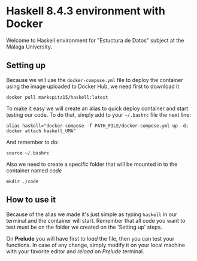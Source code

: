 # Haskell 8.4.3 environment with Docker

Welcome to Haskell environment for "Estuctura de Datos" subject at the Málaga University.

## Setting up

Because we will use the `docker-compose.yml` file to deploy the container using the image uploaded to Docker Hub, we need first to download it

`docker pull markspitz15/haskell:latest`

To make it easy we will create an alias to quick deploy container and start testing our code. To do that, simply add to your `~/.bashrc` file the next line:

`alias haskell="docker-compose -f PATH_FILE/docker-compose.yml up -d; docker attach haskell_UMA"`

And remember to do:

 `source ~/.bashrc`

Also we need to create a specific folder that will be mounted in to the container named *code*

`mkdir ./code`

## How to use it

Because of the alias we made it's just simple as typing `haskell` in our terminal and the container will start. Remember that all code you want to test must be on the folder we created on the 'Setting up' steps.

On **Prelude** you will have first to *load* the file, then you can test your functions. In case of any change, simply modify it on your local machine with your favorite editor and *reload* on *Prelude* terminal.